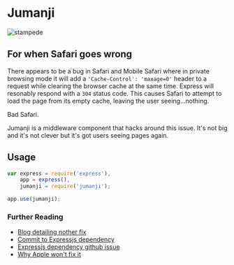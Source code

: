 Jumanji
=======

![stampede](http://www.kinomuseum.de/Rueckblende/OA-06/OA-06-pics/stampede.jpg)

## For when Safari goes wrong

There appears to be a bug in Safari and Mobile Safari where in private browsing mode it will add a `'Cache-Control': 'maxage=0'` header to a request while clearing the browser cache at the same time. Express will resonably respond with a `304` status code. This causes Safari to attempt to load the page from its empty cache, leaving the user seeing...nothing.

Bad Safari.

Jumanji is a middleware component that hacks around this issue. It's not big and it's not clever but it's got users seeing pages again.

## Usage

```javascript
var express = require('express'),
    app = express(),
    jumanji = require('jumanji');

app.use(jumanji);

```

### Further Reading

* [Blog detailing nother fix](http://tech.vg.no/2013/10/02/ios7-bug-shows-white-page-when-getting-304-not-modified-from-server/)
* [Commit to Expressjs dependency](https://github.com/visionmedia/node-fresh/commit/f2c79c24b411ce56e051d1c8bf91b9d6a33e4e49)
* [Expressjs dependency github issue](https://github.com/visionmedia/node-fresh/issues/8)
* [Why Apple won't fix it](https://bugs.webkit.org/show_bug.cgi?id=32829)
